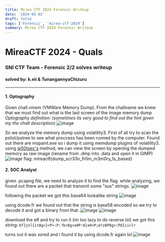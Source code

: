```yaml
---
title: Mirea CTF 2024 Forensic Writeup
date: '2024-05-02'
draft: false
tags: ['Forensic', 'mirea-ctf-2024']
summary: Mirea CTF 2024 Forensic Writeup
---
```


# MireaCTF 2024 - Quals
### SNI CTF Team - Forensic 2/2 solves writeup
#### solved by: k.eii & TunangannyaChizuru
---
#### 1. Optography
Given chall.vmem (VMWare Memory Dump). From the challname we knew that we must find out what is the last screen of the image memory dump
*Optography definition: (sometimes its very good to find out the hint given my the chall description)*
![image](https://hackmd.io/_uploads/SJsFDFgf0.png)

So we analyze the memory dump using volatility3. First of all try to scan the pslist/pstree to see what proccess has been runned by the computer. Found out there are mspaint.exe so i dump it using memdump plugins of volatility3. using [w00tsec's](https://w00tsec.blogspot.com/2015/02/extracting-raw-pictures-from-memory.html) method, we can view the screen by opening the dumped memory as raw image (rename from .dmp into .data and open it in GIMP)
![image](https://hackmd.io/_uploads/rkfAuKxG0.png)
flag: mireactf{dump_scr33n_fr0m_m3m0ry_1s_based} 

#### 2. SOC Analyst
given .pcapng file, we need to analyze it to find the flag.
while analyzing, we found out there are a packet that transmit some "sus" strings. 
![image](https://hackmd.io/_uploads/BJzttKgfR.png)

following  the packet we got this base64 lookalike string
![image](https://hackmd.io/_uploads/H1GiYKeGC.png)

using dcode.fr we found out that the string is base58 encoded so we try to decode it and got a binary from that.
![image](https://hackmd.io/_uploads/B1t0FYlMR.png)
![image](https://hackmd.io/_uploads/Bk3M9Yxf0.png)

download the elf and try to run it (im too lazy to do reverse lol)
we got this string: `bf}jnl{it8g<}<P>:P:?b<8g>a9P:8}a9<P;m?z8P8g>:P8}ii>lr`

turns out it was xored and i found it by using dcode.fr again lol
![image](https://hackmd.io/_uploads/HJ4d9YgfA.png)
